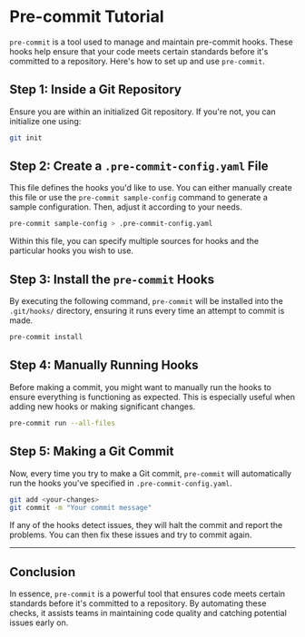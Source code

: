 # Pre-commit Tutorial

`pre-commit` is a tool used to manage and maintain pre-commit hooks. These hooks help ensure that your code meets certain standards before it's committed to a repository. Here's how to set up and use `pre-commit`.

## **Step 1: Inside a Git Repository**
Ensure you are within an initialized Git repository. If you're not, you can initialize one using:
```bash
git init
```

## **Step 2: Create a `.pre-commit-config.yaml` File**
This file defines the hooks you'd like to use. You can either manually create this file or use the `pre-commit sample-config` command to generate a sample configuration. Then, adjust it according to your needs.
```bash
pre-commit sample-config > .pre-commit-config.yaml
```
Within this file, you can specify multiple sources for hooks and the particular hooks you wish to use.

## **Step 3: Install the `pre-commit` Hooks**
By executing the following command, `pre-commit` will be installed into the `.git/hooks/` directory, ensuring it runs every time an attempt to commit is made.
```bash
pre-commit install
```

## **Step 4: Manually Running Hooks**
Before making a commit, you might want to manually run the hooks to ensure everything is functioning as expected. This is especially useful when adding new hooks or making significant changes.
```bash
pre-commit run --all-files
```

## **Step 5: Making a Git Commit**
Now, every time you try to make a Git commit, `pre-commit` will automatically run the hooks you've specified in `.pre-commit-config.yaml`. 
```bash
git add <your-changes>
git commit -m "Your commit message"
```
If any of the hooks detect issues, they will halt the commit and report the problems. You can then fix these issues and try to commit again.

---

## **Conclusion**
In essence, `pre-commit` is a powerful tool that ensures code meets certain standards before it's committed to a repository. By automating these checks, it assists teams in maintaining code quality and catching potential issues early on.